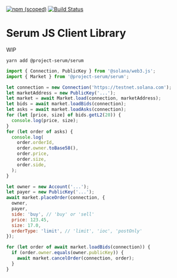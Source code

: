 [![npm (scoped)](https://img.shields.io/npm/v/@project-serum/serum)](https://www.npmjs.com/package/@project-serum/serum)
[![Build Status](https://travis-ci.com/project-serum/serum-js.svg?token=1ySaVeP6gHs8QRr2VTEi&branch=master)](https://travis-ci.com/project-serum/serum-js)

# Serum JS Client Library

WIP

`yarn add @project-serum/serum`

```js
import { Connection, PublicKey } from '@solana/web3.js';
import { Market } from '@project-serum/serum';

let connection = new Connection('https://testnet.solana.com');
let marketAddress = new PublicKey('...');
let market = await Market.load(connection, marketAddress);
let bids = await market.loadBids(connection);
let asks = await market.loadAsks(connection);
for (let [price, size] of bids.getL2(20)) {
  console.log(price, size);
}
for (let order of asks) {
  console.log(
    order.orderId,
    order.owner.toBase58(),
    order.price,
    order.size,
    order.side,
  );
}

let owner = new Account('...');
let payer = new PublicKey('...');
await market.placeOrder(connection, {
  owner,
  payer,
  side: 'buy', // 'buy' or 'sell'
  price: 123.45,
  size: 17.0,
  orderType: 'limit', // 'limit', 'ioc', 'postOnly'
});

for (let order of await market.loadBids(connection)) {
  if (order.owner.equals(owner.publicKey)) {
    await market.cancelOrder(connection, order);
  }
}
```
